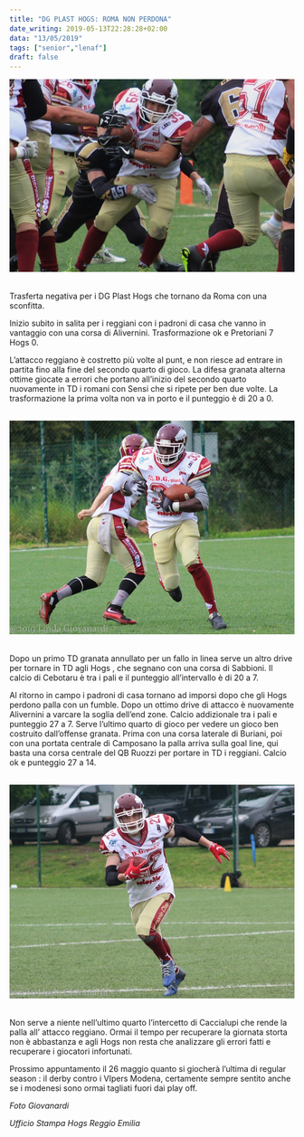 ```yaml
---
title: "DG PLAST HOGS: ROMA NON PERDONA"
date_writing: 2019-05-13T22:28:28+02:00
data: "13/05/2019"
tags: ["senior","lenaf"]
draft: false
---
```


<center>
<img class="articolo" src="../img/2019/running.jpg">
</center>

<br/>  

Trasferta negativa per i DG Plast Hogs che tornano da Roma con una sconfitta.  
  
Inizio subito in salita per i reggiani con i padroni di casa che vanno in vantaggio con una corsa di Alivernini. Trasformazione ok e Pretoriani 7 Hogs 0.  
  
L’attacco reggiano è costretto più volte al punt, e non riesce ad entrare in partita fino alla fine del secondo quarto di gioco. La difesa granata alterna ottime giocate a errori che portano all’inizio del secondo quarto nuovamente in TD i romani con Sensi che si ripete per ben due volte. La trasformazione la prima volta non va in porto e il punteggio è di 20 a 0.  

<br/> 

<center>
<img class="articolo" src="../img/2019/running2.jpg">
</center>

<br/>  

Dopo un primo TD granata annullato per un fallo in linea serve un altro drive per tornare in TD agli Hogs , che segnano con una corsa di Sabbioni. Il calcio di Cebotaru è tra i pali e il punteggio all’intervallo è di 20 a 7.  
  
Al ritorno in campo i padroni di casa tornano ad imporsi dopo che gli Hogs perdono palla con un fumble. Dopo un ottimo drive di attacco è nuovamente Alivernini a varcare la soglia dell’end zone. Calcio addizionale tra i pali e punteggio 27 a 7. Serve l’ultimo quarto di gioco per vedere un gioco ben costruito dall’offense granata. Prima con una corsa laterale di Buriani, poi con una portata centrale di Camposano la palla arriva sulla goal line, qui basta una corsa centrale del QB Ruozzi per portare in TD i reggiani. Calcio ok e punteggio 27 a 14.  

<br/> 

<center>
<img class="articolo" src="../img/2019/running3.jpg">
</center>

<br/>  
  
Non serve a niente nell’ultimo quarto l’intercetto di Caccialupi che rende la palla all’ attacco reggiano. Ormai il tempo per recuperare la giornata storta non è abbastanza e agli Hogs non resta che analizzare gli errori fatti e recuperare i giocatori infortunati.  
  
Prossimo appuntamento il 26 maggio quanto si giocherà l’ultima di regular season : il derby contro i VIpers Modena, certamente sempre sentito anche se i modenesi sono ormai tagliati fuori dai play off.  
  
  

*Foto Giovanardi*  
  
*Ufficio Stampa Hogs Reggio Emilia*  

